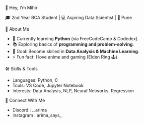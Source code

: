 👋 Hey, I'm Mihir

🎓 2nd Year BCA Student | 💻 Aspiring Data Scientist | 📍 Pune  

 🌱 About Me  
- 🔭 Currently learning **Python** (via FreeCodeCamp & Codedex).  
- 📚 Exploring basics of **programming and problem-solving**.  
- 🚀 Goal: Become skilled in **Data Analysis & Machine Learning**.  
- ⚡ Fun fact: I love anime and gaming (Elden Ring 🕹️).

 🛠️ Skills & Tools  
- Languages: Python, C  
- Tools: VS Code, Jupyter Notebook
- Interests: Data Analysis, NLP, Neural Networks, Regression

 🔗 Connect With Me  
-  Discord : ._arima
-  Instagram : arima_says_ 


